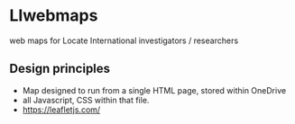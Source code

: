 # LIwebmaps
web maps for Locate International investigators / researchers

## Design principles

* Map designed to run from a single HTML page, stored within OneDrive
* all Javascript, CSS within that file.
* <https://leafletjs.com/>
